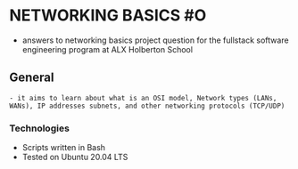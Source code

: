 # NETWORKING BASICS #O
- answers to networking basics project question for the fullstack software engineering program at ALX Holberton School

## General
	- it aims to learn about what is an OSI model, Network types (LANs, WANs), IP addresses subnets, and other networking protocols (TCP/UDP)

### Technologies
- Scripts written in Bash
- Tested on Ubuntu 20.04 LTS
